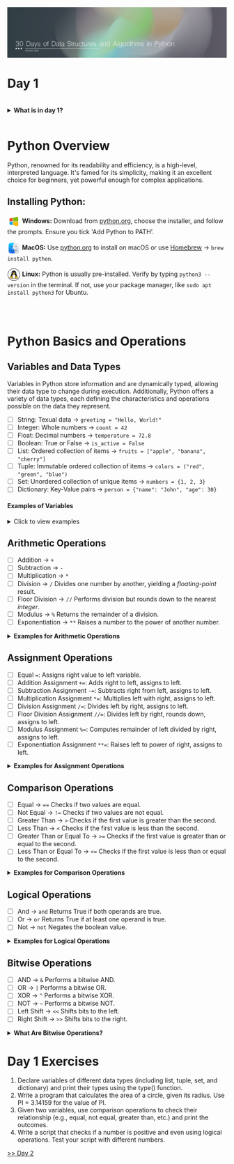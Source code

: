 <img src='../Files/Images/Header.jpg'>

# Day 1

<br>
<details>
<summary>
<strong>What is in day 1?</strong>  
</summary>

   - [Python Overview](#Python-Overview)
      - [Installing Python](#Installing-Python)
   - [Python Basics and Operations](#Python-Basics-and-Operations)
      - [Variables and Data Types](#Variables-and-Data-Types)
      - [Arithmetic Operations](#Arithmetic-Operations)
      - [Comparison Operations](#Comparison-Operations)
      - [Logical Operations](#Logical-Operations)
      - [Bitwise Operations](#Bitwise-Operations)
   - [Day 1 Exercises](#Day-1-Exercises)
    

</details>


<br>

# Python Overview
Python, renowned for its readability and efficiency, is a high-level, interpreted language. It's famed for its simplicity, making it an excellent choice for beginners, yet powerful enough for complex applications.

## Installing Python:

<img src='/Files/Images/windows-icon.png' width='30' align='center'> </img> **Windows:** 
Download from [python.org](https://www.python.org/downloads/windows/), choose the installer, and follow the prompts. Ensure you tick 'Add Python to PATH'.

<img src='/Files/Images/mac-icon.png' width='30' align='center'> </img> **MacOS:** 
Use [python.org](https://www.python.org/downloads/macos/) to install on macOS or use [Homebrew](https://docs.brew.sh/Homebrew-and-Python) -> `brew install python`.

<img src='/Files/Images/Linux-icon.png' width='30' align='center'> </img>
**Linux:** Python is usually pre-installed. Verify by typing `python3 --version` in the terminal. If not, use your package manager, like `sudo apt install python3` for Ubuntu.

<br>
<br>

# Python Basics and Operations

## Variables and Data Types

Variables in Python store information and are dynamically typed, allowing their data type to change during execution. Additionally, Python offers a variety of data types, each defining the characteristics and operations possible on the data they represent.

- [ ] String: Texual data -> `greeting = "Hello, World!"`
- [ ] Integer: Whole numbers -> `count = 42`
- [ ] Float: Decimal numbers -> `temperature = 72.8`
- [ ] Boolean: True or False -> `is_active = False`
- [ ] List: Ordered collection of items -> `fruits = ["apple", "banana", "cherry"]`
- [ ] Tuple: Immutable ordered collection of items -> `colors = ("red", "green", "blue")`
- [ ] Set: Unordered collection of unique items -> `numbers = {1, 2, 3}`
- [ ] Dictionary: Key-Value pairs -> `person = {"name": "John", "age": 30}`

#### Examples of Variables

<details>

<summary>Click to view examples</summary>

```python

# This is a single-line comment

'''
This is a multi-line comment
spanning multiple lines
'''

greeting = "Hello, World!"   # String: Textual data
count = 42   # Integer: Whole numbers
temperature = 98.6   # Float: Decimal numbers
is_active = False   # Boolean: True or False
fruits = ["apple", "banana", "cherry"] # List: Ordered collection of items
colors = ("red", "green", "blue")   # Tuple: Immutable ordered collection of items
numbers = {1, 2, 3}   # Set: Unordered collection of unique items
person = {"name": "John", "age": 30}   # Dictionary: Key-Value pairs
name = "Alice"   # Basic variable assignment

# Strings with escape sequences
text = "Line1\nLine2\\nLine3"

# Dynamic typing (changing variable data type)
num = 10    # Initially an integer
num = "Ten" # Now a string

# Tuple unpacking and reassignment
a, b = (1, 2)
a, b = b, a  # Swapping values

# Unpacking a sequence
x, y, z = [1, 2, 3]

# Using underscore for unused variables
_, b, _ = (1, 2, 3)  # b is 2; 1 and 3 are ignored

# Variable names (including underscores and digits)
first_name = "Alice"
_last_name = "Smith"
age1 = 25

# Dictionary with various key types
mixed_dict = {1: 'integer', 'string': 2, (3, 4): 'tuple'}

# Constants (by convention, in uppercase)
PI = 3.14159

```

</details>

## Arithmetic Operations

- [ ] Addition -> ` + ` <br>
- [ ] Subtraction -> ` - ` <br>
- [ ] Multiplication -> ` * ` <br>
- [ ] Division -> ` / ` Divides one number by another, yielding a _floating-point_ result. <br>
- [ ] Floor Division -> ` // ` Performs division but rounds down to the nearest _integer_. <br>
- [ ] Modulus -> ` % ` Returns the remainder of a division. <br>
- [ ] Exponentiation -> ` ** ` Raises a number to the power of another number. <br>

<details>
<summary>
<strong>Examples for Arithmetic Operations</strong>  
</summary>
   
```python
print(5 + 3)  # 8
print(10 - 2)  # 8
print(4 * 2)  # 8
print(16 / 2)  # 8.0
print(17 // 2)  # 8
print(18 % 10)  # 8
print(2 ** 3)  # 8
```

</details>


## Assignment Operations

- [ ] Equal `=`: Assigns right value to left variable.
- [ ] Addition Assignment `+=`: Adds right to left, assigns to left.
- [ ] Subtraction Assignment `-=`: Subtracts right from left, assigns to left.
- [ ] Multiplication Assignment `*=`: Multiplies left with right, assigns to left.
- [ ] Division Assignment `/=`: Divides left by right, assigns to left.
- [ ] Floor Division Assignment `//=`: Divides left by right, rounds down, assigns to left.
- [ ] Modulus Assignment `%=`: Computes remainder of left divided by right, assigns to left.
- [ ] Exponentiation Assignment `**=`: Raises left to power of right, assigns to left.

<details>
<summary>
<strong>Examples for Assignment Operations</strong>  
</summary>
  
```python
x = 100     # Initial: x = 100
x += 20     # Addition: x = 100 + 20, so x = 120
x -= 50     # Subtraction: x = 120 - 50, so x = 70
x *= 2      # Multiplication: x = 70 * 2, so x = 140
x /= 10     # Division: x = 140 / 10, so x = 14.0
x //= 5     # Floor Division: x = 14.0 // 5, so x = 2.0
x %= 3      # Modulus: x = 2.0 % 3, so x = 2.0
x **= 3     # Exponentiation: x = 2.0 ** 3, so x = 8.0
```
</details>

## Comparison Operations

- [ ] Equal -> ` == ` Checks if two values are equal. <br>
- [ ] Not Equal -> ` != ` Checks if two values are not equal. <br>
- [ ] Greater Than -> ` > ` Checks if the first value is greater than the second. <br>
- [ ] Less Than -> ` < ` Checks if the first value is less than the second. <br>
- [ ] Greater Than or Equal To -> ` >= ` Checks if the first value is greater than or equal to the second. <br>
- [ ] Less Than or Equal To -> ` <= ` Checks if the first value is less than or equal to the second. <br>

<details>
<summary>
<strong>Examples for Comparison Operations</strong>  
</summary>
  
```python
print(8 == 8)  # True
print(7 != 8)  # True
print(9 > 8)  # True
print(7 < 8)  # True
print(8 >= 8)  # True
print(8 <= 8)  # True
```
</details>

## Logical Operations

- [ ] And -> ` and ` Returns True if both operands are true. <br>
- [ ] Or -> ` or ` Returns True if at least one operand is true. <br>
- [ ] Not -> ` not ` Negates the boolean value. <br>

<details>
<summary>
<strong>Examples for Logical Operations</strong>  
</summary>
  
```python
print(True and False)  # False
print(True or False)  # True
print(not True)  # False
```
</details>

## Bitwise Operations



- [ ] AND -> ` & ` Performs a bitwise AND. <br>
- [ ] OR -> ` | ` Performs a bitwise OR. <br>
- [ ] XOR -> ` ^ ` Performs a bitwise XOR. <br>
- [ ] NOT -> ` ~ ` Performs a bitwise NOT. <br>
- [ ] Left Shift -> ` << ` Shifts bits to the left. <br>
- [ ] Right Shift -> ` >> ` Shifts bits to the right. <br>

<details>
<summary>
<strong>What Are Bitwise Operations?</strong>  
</summary>

- `AND (&):` Compares two numbers bit by bit. The result is 1 for each bit where both numbers have a 1. Otherwise, it's 0.  
Example: For 5 (101 in binary) & 3 (011 in binary), only the last bit matches (1 & 1 = 1), so the result is 001 or 1 in decimal.

- `OR (|):`Compares bit by bit. If at least one of the two numbers has a 1 in a particular position, the result gets a 1 in that position.  
Example: For 5 (101 in binary) | 3 (011 in binary), the result is 111 or 7 in decimal, since in each position at least one of the numbers has a 1.

- `XOR (^):` This is a bit like OR, but if both numbers have a 1 in the same position, the result gets a 0 in that position.  
Example: For 5 (101 in binary) ^ 3 (011 in binary), the result is 110 or 6 in decimal. This is because the first and last bits are different in the two numbers.

- `NOT (~):`This flips all the bits of a number. If a bit is 1, it becomes 0, and vice versa.
Example: For ~5, every bit in 5 (101 in binary) is flipped, resulting in 010 in binary (or 2 in decimal, but note that Python handles this operation a bit differently due to how it represents negative numbers).

- `Left Shift (<<):` Moves all the bits in a number to the left by a certain number of places (specified by you). This is like multiplying the number by 2 for each shift.  
Example: 5 (101 in binary) shifted left by 1 place (1010 in binary) is 10 in decimal.

- `Right Shift (>>):` Moves all the bits in a number to the right by a certain number of places. This is like dividing the number by 2 for each shift.  
Example: 5 (101 in binary) shifted right by 1 place (010 in binary) is 2 in decimal.
```python
print(5 & 3)  # 1
print(5 | 3)  # 7
print(5 ^ 3)  # 6
print(~5)  # -6
print(5 << 1)  # 10
print(5 >> 1)  # 2
```
</details>

# Day 1 Exercises
1. Declare variables of different data types (including list, tuple, set, and dictionary) and print their types using the type() function.
2. Write a program that calculates the area of a circle, given its radius. Use PI = 3.14159 for the value of PI.
3. Given two variables, use comparison operations to check their relationship (e.g., equal, not equal, greater than, etc.) and print the outcomes.
4. Write a script that checks if a number is positive and even using logical operations. Test your script with different numbers.



<a href="../Day 2 - Python Data Types and Control Structures/Day 2.md"> >> Day 2 </a> 
   



